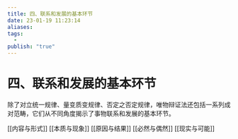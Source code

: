 ```yaml
---
title: 四、联系和发展的基本环节
date: 23-01-19 11:23:14
aliases: 
tags:
  - 
publish: "true"
---
```


# 四、联系和发展的基本环节

除了对立统一规律、量变质变规律、否定之否定规律，唯物辩证法还包括一系列成对范畴，它们从不同角度揭示了事物联系和发展的基本环节。

[[内容与形式]]
[[本质与现象]]
[[原因与结果]]
[[必然与偶然]]
[[现实与可能]]
